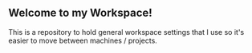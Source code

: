 ## Welcome to my Workspace!
This is a repository to hold general workspace settings that I use so it's easier to move between machines / projects.
